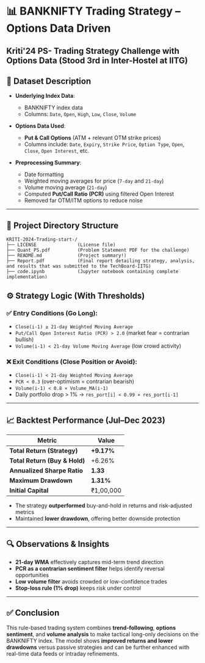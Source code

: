 
# 📊 BANKNIFTY Trading Strategy – Options Data Driven
## Kriti'24 PS- Trading Strategy Challenge with Options Data (Stood 3rd in Inter-Hostel at IITG)

## 📂 Dataset Description

- **Underlying Index Data**:  
  - BANKNIFTY index data 
  - Columns: `Date`, `Open`, `High`, `Low`, `Close`, `Volume`

- **Options Data Used**:  
  - **Put & Call Options** (ATM + relevant OTM strike prices)  
  - Columns include: `Date`, `Expiry`, `Strike Price`, `Option Type`, `Open`, `Close`, `Open Interest`, etc.

- **Preprocessing Summary**:  
  - Date formatting  
  - Weighted moving averages for price (`7-day` and `21-day`)  
  - Volume moving average (`21-day`)  
  - Computed **Put/Call Ratio (PCR)** using filtered Open Interest  
  - Removed far OTM/ITM options to reduce noise

---
## 📁 Project Directory Structure

```
KRITI-2024-Trading-start-/
├── LICENSE               (License file)
├── Quant_PS.pdf          (Problem Statement PDF for the challenge)
├── README.md             (Project summary!)
├── Report.pdf            (Final report detailing strategy, analysis, and results that was submitted to the TechBoard-IITG)
├── code.ipynb            (Jupyter notebook containing complete implementation)
```

## ⚙️ Strategy Logic (With Thresholds)

### ✅ Entry Conditions (Go Long):
- `Close(i-1) ≥ 21-day Weighted Moving Average`
- `Put/Call Open Interest Ratio (PCR) > 2.0` (market fear = contrarian bullish)
- `Volume(i-1) < 21-day Volume Moving Average` (low crowd activity)

### ❌ Exit Conditions (Close Position or Avoid):
- `Close(i-1) < 21-day Weighted Moving Average`
- `PCR < 0.3` (over-optimism = contrarian bearish)
- `Volume(i-1) < 0.8 × Volume_MA(i-1)`
- Daily portfolio drop > 1% → `res_port[i] < 0.99 × res_port[i-1]`

---

## 📈 Backtest Performance (Jul–Dec 2023)

| Metric                          | Value      |
|---------------------------------|------------|
| **Total Return (Strategy)**     | **+9.17%** |
| **Total Return (Buy & Hold)**   | +6.26%     |
| **Annualized Sharpe Ratio**     | **1.33**   |
| **Maximum Drawdown**            | **1.31%**  |
| **Initial Capital**             | ₹1,00,000  |

- The strategy **outperformed** buy-and-hold in returns and risk-adjusted metrics
- Maintained **lower drawdown**, offering better downside protection

---

## 🔍 Observations & Insights

- **21-day WMA** effectively captures mid-term trend direction
- **PCR as a contrarian sentiment filter** helps identify reversal opportunities
- **Low volume filter** avoids crowded or low-confidence trades
- **Stop-loss rule (1% drop)** keeps risk under control

---

## ✅ Conclusion

This rule-based trading system combines **trend-following**, **options sentiment**, and **volume analysis** to make tactical long-only decisions on the BANKNIFTY index. The model shows **improved returns and lower drawdowns** versus passive strategies and can be further enhanced with real-time data feeds or intraday refinements.
